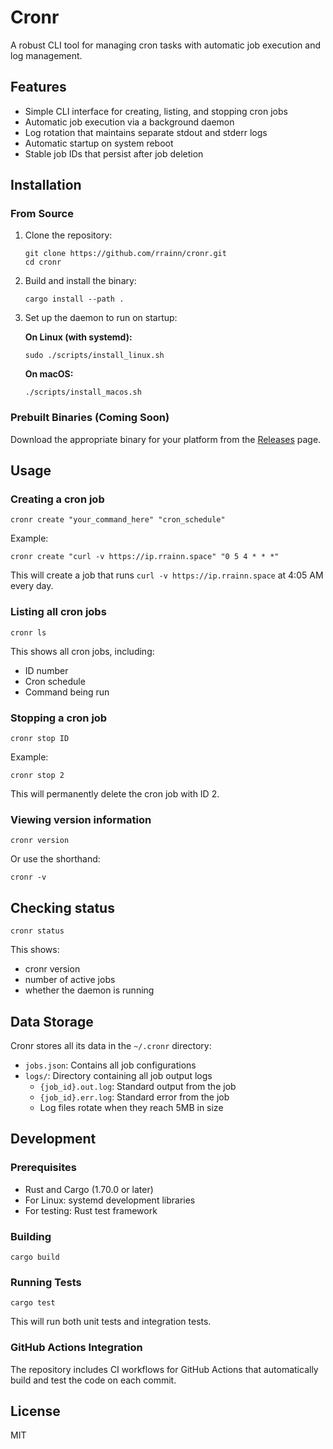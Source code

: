 # Cronr

A robust CLI tool for managing cron tasks with automatic job execution and log management.

## Features

- Simple CLI interface for creating, listing, and stopping cron jobs
- Automatic job execution via a background daemon
- Log rotation that maintains separate stdout and stderr logs
- Automatic startup on system reboot
- Stable job IDs that persist after job deletion

## Installation

### From Source

1. Clone the repository:
   ```
   git clone https://github.com/rrainn/cronr.git
   cd cronr
   ```

2. Build and install the binary:
   ```
   cargo install --path .
   ```

3. Set up the daemon to run on startup:

   **On Linux (with systemd):**
   ```
   sudo ./scripts/install_linux.sh
   ```

   **On macOS:**
   ```
   ./scripts/install_macos.sh
   ```

### Prebuilt Binaries (Coming Soon)

Download the appropriate binary for your platform from the [Releases](https://github.com/rrainn/cronr/releases) page.

## Usage

### Creating a cron job

```
cronr create "your_command_here" "cron_schedule"
```

Example:
```
cronr create "curl -v https://ip.rrainn.space" "0 5 4 * * *"
```

This will create a job that runs `curl -v https://ip.rrainn.space` at 4:05 AM every day.

### Listing all cron jobs

```
cronr ls
```

This shows all cron jobs, including:
- ID number
- Cron schedule
- Command being run

### Stopping a cron job

```
cronr stop ID
```

Example:
```
cronr stop 2
```

This will permanently delete the cron job with ID 2.

### Viewing version information

```
cronr version
```

Or use the shorthand:
```
cronr -v
```

## Checking status

```
cronr status
```

This shows:
- cronr version
- number of active jobs
- whether the daemon is running

## Data Storage

Cronr stores all its data in the `~/.cronr` directory:

- `jobs.json`: Contains all job configurations
- `logs/`: Directory containing all job output logs
  - `{job_id}.out.log`: Standard output from the job
  - `{job_id}.err.log`: Standard error from the job
  - Log files rotate when they reach 5MB in size

## Development

### Prerequisites

- Rust and Cargo (1.70.0 or later)
- For Linux: systemd development libraries
- For testing: Rust test framework

### Building

```
cargo build
```

### Running Tests

```
cargo test
```

This will run both unit tests and integration tests.

### GitHub Actions Integration

The repository includes CI workflows for GitHub Actions that automatically build and test the code on each commit.

## License

MIT
